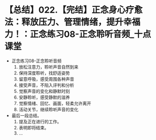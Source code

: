 # 【总结】022.【完结】正念身心疗愈法：释放压力、管理情绪，提升幸福力！：正念练习08-正念聆听音频_十点课堂

-   正念练习08-正念聆听音频
    1.  放松注意力，聆听声音自然到来
    2.  保持深度聆听，找舒适姿势
    3.  留意呼吸，感受周围各种声音
    4.  接受声音，不陷入评判和分析
    5.  觉察声音的变化和静默时刻
    6.  安静聆听，感受静默的滋养
    7.  觉察情绪、回忆、画面，轻柔允许离开
    8.  活动关节，继续聆听声音的变化
-   最后一段总结。
    1.  提及正在进行的工作。
    2.  表明即将结束。
    3.  ...